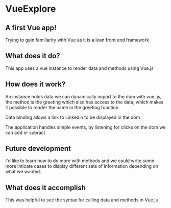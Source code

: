 # VueExplore

## A first Vue app!

Trying to gain familiarity with Vue as it is a lean front end framework

## What does it do?

This app uses a vue instance to render data and methods using Vue.js

## How does it work?

An instance holds data we can dynamically import to the dom with vue. js, the method is the greeting which also has access to the data, which makes it possible to render the name in the greeting function.

Data binding allows a link to Linkedin to be displayed in the dom

The application handles simple events, by listening for clicks on the dom we can add or subract

## Future development

I'd like to learn how to do more with methods and we could write some more inticate cases to display different sets of information depending on what we wanted.

## What does it accomplish

This was helpful to see the syntax for calling data and methods in Vue.js
